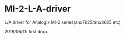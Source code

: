 # MI-2-L-A-driver
L/A driver for Analogix MI-2 series(anx7625/anx3625 etc) 

2018/06/11: first drop.

